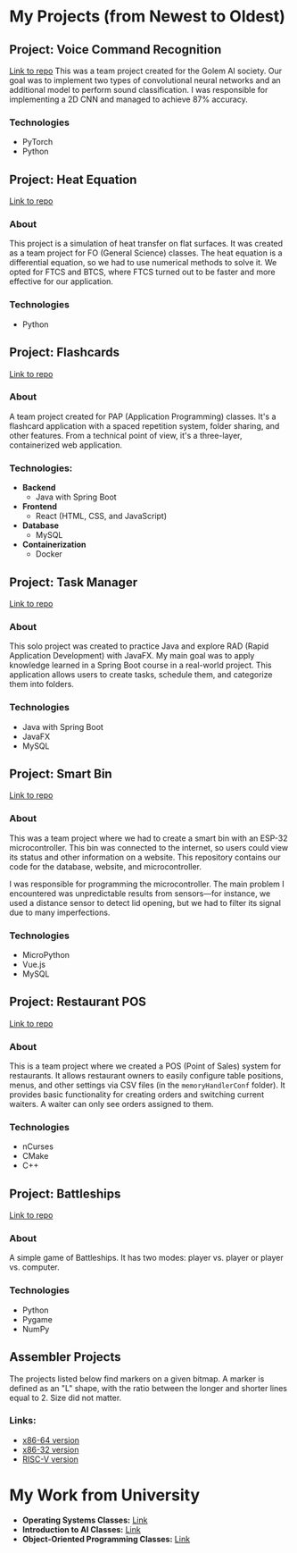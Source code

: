 # My Projects (from Newest to Oldest)

## Project: Voice Command Recognition
[Link to repo](https://github.com/MarcinPolewski/Project-voice-command-recognition.git)
This was a team project created for the Golem AI society. Our goal was to implement two types of convolutional neural networks and an additional model to perform sound classification. I was responsible for implementing a 2D CNN and managed to achieve 87% accuracy.

### Technologies
- PyTorch
- Python

## Project: Heat Equation
[Link to repo](https://github.com/MarcinPolewski/Project-heat-equation.git)
### About
This project is a simulation of heat transfer on flat surfaces. It was created as a team project for FO (General Science) classes. The heat equation is a differential equation, so we had to use numerical methods to solve it. We opted for FTCS and BTCS, where FTCS turned out to be faster and more effective for our application.

### Technologies
- Python

## Project: Flashcards
[Link to repo](https://github.com/MarcinPolewski/Project-flashcards.git)
### About
A team project created for PAP (Application Programming) classes. It's a flashcard application with a spaced repetition system, folder sharing, and other features. From a technical point of view, it's a three-layer, containerized web application.

### Technologies:
- **Backend**
  - Java with Spring Boot
- **Frontend**
  - React (HTML, CSS, and JavaScript)
- **Database**
  - MySQL
- **Containerization**
  - Docker

## Project: Task Manager
[Link to repo](https://github.com/MarcinPolewski/Project-task-manager.git)
### About
This solo project was created to practice Java and explore RAD (Rapid Application Development) with JavaFX. My main goal was to apply knowledge learned in a Spring Boot course in a real-world project. This application allows users to create tasks, schedule them, and categorize them into folders.

### Technologies
- Java with Spring Boot
- JavaFX
- MySQL

## Project: Smart Bin
[Link to repo](https://github.com/MarcinPolewski/Project-smart-bin.git)
### About
This was a team project where we had to create a smart bin with an ESP-32 microcontroller. This bin was connected to the internet, so users could view its status and other information on a website. This repository contains our code for the database, website, and microcontroller.

I was responsible for programming the microcontroller. The main problem I encountered was unpredictable results from sensors—for instance, we used a distance sensor to detect lid opening, but we had to filter its signal due to many imperfections.

### Technologies
- MicroPython
- Vue.js
- MySQL

## Project: Restaurant POS
[Link to repo](https://github.com/MarcinPolewski/Project-restaurant-pos.git)
### About
This is a team project where we created a POS (Point of Sales) system for restaurants. It allows restaurant owners to easily configure table positions, menus, and other settings via CSV files (in the `memoryHandlerConf` folder). It provides basic functionality for creating orders and switching current waiters. A waiter can only see orders assigned to them.

### Technologies
- nCurses
- CMake
- C++

## Project: Battleships
[Link to repo](https://github.com/MarcinPolewski/Project-battleships.git)
### About
A simple game of Battleships. It has two modes: player vs. player or player vs. computer.

### Technologies
- Python
- Pygame
- NumPy

## Assembler Projects
The projects listed below find markers on a given bitmap. A marker is defined as an "L" shape, with the ratio between the longer and shorter lines equal to 2. Size did not matter.

### Links:
- [x86-64 version](https://github.com/MarcinPolewski/Projekt-Intel-x86-64-find-marker.git)
- [x86-32 version](https://github.com/MarcinPolewski/Project-Find-Marker-nasm-x86-assembly.git)
- [RISC-V version](https://github.com/MarcinPolewski/Project-RISC-V-Find-Marker.git)

# My Work from University
- **Operating Systems Classes:** [Link](https://github.com/MarcinPolewski/SOI-operating-systems.git)
- **Introduction to AI Classes:** [Link](https://github.com/MarcinPolewski/WSI-Introduction-to-artificial-inteligence.git)
- **Object-Oriented Programming Classes:** [Link](https://github.com/MarcinPolewski/PROI.git)

